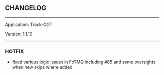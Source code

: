 ## CHANGELOG

---

Application:    Track-OOT

Version:        1.1.10

---

### HOTFIX
- fixed various logic issues in FoTMQ including #85 and some oversights when new skips where added
